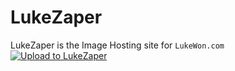 # LukeZaper
LukeZaper is the Image Hosting site for ``LukeWon.com``  
[![Upload to LukeZaper](http://lukewon.com/UploadButton.PNG)](http://lukezaper.herokuapp.com)  
